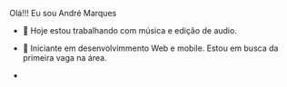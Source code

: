 Olá!!! Eu sou André Marques



- 🔭 Hoje estou trabalhando com música e edição de audio.
 
- 🌱 Iniciante em desenvolvimmento Web e mobile. Estou em busca da primeira vaga na área.

-




